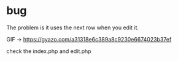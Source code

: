 # bug

The problem is it uses the next row when you edit it. 


GIF -> https://gyazo.com/a31318e6c389a8c9230e6674023b37ef


check the index.php and edit.php
